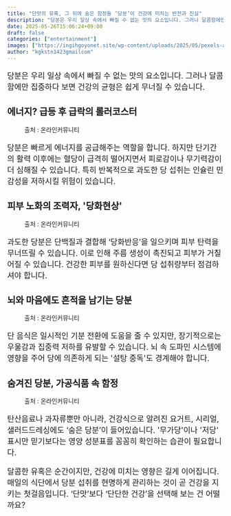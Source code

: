 ```yaml
---
title: "단맛의 유혹, 그 뒤에 숨은 함정들 ‘당분’이 건강에 미치는 반전과 진실"
description: "당분은 우리 일상 속에서 빠질 수 없는 맛의 요소입니다. 그러나 달콤함에만 집중하다 보면 건강의 균형은 쉽게 무너질 수 있습니다."
date: 2025-05-26T15:06:24+09:00
draft: false
categories: ["entertainment"]
images: ["https://ingihgoyonet.site/wp-content/uploads/2025/05/pexels-artempodrez-6823509-1024x576.jpg", "https://ingihgoyonet.site/wp-content/uploads/2025/05/pexels-almadastudio-609549-576x1024.jpg", "https://ingihgoyonet.site/wp-content/uploads/2025/05/pexels-mart-production-7089020-1-1024x683.jpg", "https://ingihgoyonet.site/wp-content/uploads/2025/05/pexels-sulav-jung-hamal-742656-18925018-1024x949.jpg"]
author: "kgkstn1423gmailcom"
---
```


<p style="font-size:18px">당분은 우리 일상 속에서 빠질 수 없는 맛의 요소입니다. 그러나 달콤함에만 집중하다 보면 건강의 균형은 쉽게 무너질 수 있습니다.</p> <h2 >에너지? 급등 후 급락의 롤러코스터</h2> <figure ><img src="https://ingihgoyonet.site/wp-content/uploads/2025/05/pexels-artempodrez-6823509-1024x576.jpg" alt="" style="aspect-ratio:16/9;object-fit:cover"/><figcaption >출처 : 온라인커뮤니티</figcaption></figure> <p style="font-size:18px">당분은 빠르게 에너지를 공급해주는 역할을 합니다. 하지만 단기간의 활력 이후에는 혈당이 급격히 떨어지면서 피로감이나 무기력감이 더 심해질 수 있습니다. 특히 반복적으로 과도한 당 섭취는 인슐린 민감성을 저하시킬 위험이 있습니다.</p> <h2 >피부 노화의 조력자, '당화현상'</h2> <figure ><img src="https://ingihgoyonet.site/wp-content/uploads/2025/05/pexels-almadastudio-609549-576x1024.jpg" alt="" style="aspect-ratio:16/9;object-fit:cover"/><figcaption >출처 : 온라인커뮤니티</figcaption></figure> <p style="font-size:18px">과도한 당분은 단백질과 결합해 ‘당화반응’을 일으키며 피부 탄력을 무너뜨릴 수 있습니다. 이로 인해 주름 생성이 촉진되고 피부가 거칠어질 수 있습니다. 건강한 피부를 원하신다면 당 섭취량부터 점검하셔야 합니다.</p> <h2 >뇌와 마음에도 흔적을 남기는 당분</h2> <figure ><img src="https://ingihgoyonet.site/wp-content/uploads/2025/05/pexels-mart-production-7089020-1-1024x683.jpg" alt="" style="aspect-ratio:16/9;object-fit:cover"/><figcaption >출처 : 온라인커뮤니티</figcaption></figure> <p style="font-size:18px">단 음식은 일시적인 기분 전환에 도움을 줄 수 있지만, 장기적으로는 우울감과 집중력 저하를 유발할 수 있습니다. 뇌 속 도파민 시스템에 영향을 주어 당에 의존하게 되는 '설탕 중독'도 경계해야 합니다.</p> <h2 >숨겨진 당분, 가공식품 속 함정</h2> <figure ><img src="https://ingihgoyonet.site/wp-content/uploads/2025/05/pexels-sulav-jung-hamal-742656-18925018-1024x949.jpg" alt="" style="aspect-ratio:16/9;object-fit:cover"/><figcaption >출처 : 온라인커뮤니티</figcaption></figure> <p style="font-size:18px">탄산음료나 과자류뿐만 아니라, 건강식으로 알려진 요거트, 시리얼, 샐러드드레싱에도 ‘숨은 당분’이 들어있습니다. '무가당'이나 '저당' 표시만 믿기보다는 영양 성분표를 꼼꼼히 확인하는 습관이 필요합니다.</p> <p style="font-size:18px">달콤한 유혹은 순간이지만, 건강에 미치는 영향은 길게 이어집니다. 매일의 식단에서 당분 섭취를 현명하게 관리하는 것이 곧 건강을 지키는 첫걸음입니다. ‘단맛’보다 ‘단단한 건강’을 선택해 보는 건 어떨까요?</p>